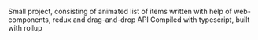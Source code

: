 Small project, consisting of animated list of items written with help of web-components, redux and drag-and-drop API
Compiled with typescript, built with rollup
